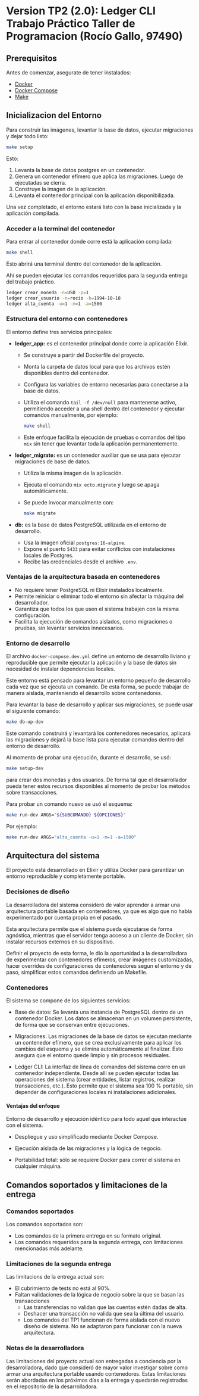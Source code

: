 # Version TP2 (2.0): Ledger CLI Trabajo Práctico Taller de Programacion (Rocío Gallo, 97490)

## Prerequisitos

Antes de comenzar, asegurate de tener instalados:

- [Docker](https://www.docker.com/)
- [Docker Compose](https://docs.docker.com/compose/)
- [Make](https://www.gnu.org/software/make/)

## Inicializacion del Entorno

Para construir las imágenes, levantar la base de datos, ejecutar migraciones y dejar todo listo:

```bash
make setup
```

Esto:

1. Levanta la base de datos postgres en un contenedor.  
2. Genera un contenedor efímero que aplica las migraciones. Luego de ejecutadas se cierra.
3. Construye la imagen de la aplicación.  
4. Levanta el contenedor principal con la aplicación disponibilizada.  

Una vez completado, el entorno estará listo con la base inicializada y la aplicación compilada.

### Acceder a la terminal del contenedor

Para entrar al contenedor donde corre está la aplicación compilada:

```bash
make shell
```

Esto abrirá una terminal dentro del contenedor de la aplicación.  

Ahí se pueden ejecutar los comandos requeridos para la segunda entrega del trabajo práctico.

```bash
ledger crear_moneda -n=USD -p=1
ledger crear_usuario -n=rocio -b=1994-10-18
ledger alta_cuenta -u=1 -m=1 -a=1500
```

### Estructura del entorno con contenedores

El entorno define tres servicios principales:

- **ledger_app:** es el contenedor principal donde corre la aplicación Elixir.  
  - Se construye a partir del Dockerfile del proyecto.  
  - Monta la carpeta de datos local para que los archivos estén disponibles dentro del contenedor.  
  - Configura las variables de entorno necesarias para conectarse a la base de datos.  
  - Utiliza el comando `tail -f /dev/null` para mantenerse activo, permitiendo acceder a una shell dentro del contenedor y ejecutar comandos manualmente, por ejemplo:
  
    ``` bash
    make shell
    ```

  - Este enfoque facilita la ejecución de pruebas o comandos del tipo `mix` sin tener que levantar toda la aplicación permanentemente.

- **ledger_migrate:** es un contenedor auxiliar que se usa para ejecutar migraciones de base de datos.  
  - Utiliza la misma imagen de la aplicación.  
  - Ejecuta el comando `mix ecto.migrate` y luego se apaga automáticamente.  
  - Se puede invocar manualmente con:
  
    ``` bash
    make migrate
    ```

- **db:** es la base de datos PostgreSQL utilizada en el entorno de desarrollo.  
  - Usa la imagen oficial `postgres:16-alpine`.  
  - Expone el puerto `5433` para evitar conflictos con instalaciones locales de Postgres.  
  - Recibe las credenciales desde el archivo `.env`.

### Ventajas de la arquitectura basada en contenedores

- No requiere tener PostgreSQL ni Elixir instalados localmente.  
- Permite reiniciar o eliminar todo el entorno sin afectar la máquina del desarrollador.  
- Garantiza que todos los que usen el sistema trabajen con la misma configuración.  
- Facilita la ejecución de comandos aislados, como migraciones o pruebas, sin levantar servicios innecesarios.

### Entorno de desarrollo

El archivo `docker-compose.dev.yml` define un entorno de desarrollo liviano y reproducible que permite ejecutar la aplicación y la base de datos sin necesidad de instalar dependencias locales.

Este entorno está pensado para levantar un entorno pequeño de desarrollo cada vez que se ejecuta un comando. De esta forma, se puede trabajar de manera aislada, manteniendo el desarrollo sobre contenedores.

Para levantar la base de desarrollo y aplicar sus migraciones, se puede usar el siguiente comando:

``` bash
make db-up-dev
```

Este comando construirá y levantará los contenedores necesarios, aplicará las migraciones y dejará la base lista para ejecutar comandos dentro del entorno de desarrollo.

Al momento de probar una ejecución, durante el desarrollo, se usó:

``` bash
make setup-dev
```

para crear dos monedas y dos usuarios. De forma tal que el desarrollador pueda tener estos recursos disponibles al momento de probar los métodos sobre transacciones.

Para probar un comando nuevo se usó el esquema:

``` bash
make run-dev ARGS="${SUBCOMANDO} ${OPCIONES}"
```

Por ejemplo:

``` bash
make run-dev ARGS="alta_cuenta -u=1 -m=1 -a=1500"
```

## Arquitectura del sistema

El proyecto está desarrollado en Elixir y utiliza Docker para garantizar un entorno reproducible y completamente portable.

### Decisiones de diseño

La desarrolladora del sistema consideró de valor aprender a armar una arquitectura portable basada en contenedores, ya que es algo que no había experimentado por cuenta propia en el pasado.

Esta arquitectura permite que el sistema pueda ejecutarse de forma agnóstica, mientras que el servidor tenga acceso a un cliente de Docker, sin instalar recursos externos en su dispositivo.

Definir el proyecto de esta forma, le dio la oportunidad a la desarrolladora de experimentar con contenedores efímeros, crear imágenes customizadas, hacer overrides de configuraciones de contenedores segun el entorno y de paso, simplificar estos comandos definiendo un Makefile.

### Contenedores

El sistema se compone de los siguientes servicios:

- Base de datos:
Se levanta una instancia de PostgreSQL dentro de un contenedor Docker.
Los datos se almacenan en un volumen persistente, de forma que se conservan entre ejecuciones.

- Migraciones:
Las migraciones de la base de datos se ejecutan mediante un contenedor efímero, que se crea exclusivamente para aplicar los cambios del esquema y se elimina automáticamente al finalizar.
Esto asegura que el entorno quede limpio y sin procesos residuales.

- Ledger CLI:
La interfaz de línea de comandos del sistema corre en un contenedor independiente.
Desde allí se pueden ejecutar todas las operaciones del sistema (crear entidades, listar registros, realizar transacciones, etc.).
Esto permite que el sistema sea 100 % portable, sin depender de configuraciones locales ni instalaciones adicionales.

#### Ventajas del enfoque

Entorno de desarrollo y ejecución idéntico para todo aquel que interactúe con el sistema.

- Despliegue y uso simplificado mediante Docker Compose.

- Ejecución aislada de las migraciones y la lógica de negocio.

- Portabilidad total: sólo se requiere Docker para correr el sistema en cualquier máquina.

## Comandos soportados y limitaciones de la entrega

### Comandos soportados

Los comandos soportados son:

- Los comandos de la primera entrega en su formato original.
- Los comandos requeridos para la segunda entrega, con limitaciones mencionadas más adelante.

### Limitaciones de la segunda entrega

Las limitacions de la entrega actual son:

- El cubrimiento de tests no está al 90%.
- Faltan validaciones de la lógica de negocio sobre la que se basan las transacciones
  - Las transferencias no validan que las cuentas estén dadas de alta.
  - Deshacer una transacción no valida que sea la última del usuario.
  - Los comandos del TP1 funcionan de forma aislada con el nuevo diseño de sistema. No se adaptaron para funcionar con la nueva arquitectura.
  
### Notas de la desarrolladora

Las limitaciones del proyecto actual son entregadas a conciencia por la desarrolladora, dado que consideró de mayor valor investigar sobre como armar una arquitectura portable usando contenedores. Estas limitaciones serán abordadas en los próximos días a la entrega y quedarán registradas en el repositorio de la desarrolladora.
